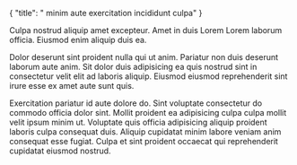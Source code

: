 {
  "title": " minim aute exercitation incididunt culpa"
}

Culpa nostrud aliquip amet excepteur. Amet in duis Lorem Lorem laborum officia. Eiusmod enim aliquip duis ea.

Dolor deserunt sint proident nulla qui ut anim. Pariatur non duis deserunt laborum aute anim. Sit dolor duis adipisicing ea quis nostrud sint in consectetur velit elit ad laboris aliquip. Eiusmod eiusmod reprehenderit sint irure esse ex amet aute sunt quis.

Exercitation pariatur id aute dolore do. Sint voluptate consectetur do commodo officia dolor sint. Mollit proident ea adipisicing culpa culpa mollit velit ipsum minim ut. Voluptate quis officia adipisicing aliquip proident laboris culpa consequat duis. Aliquip cupidatat minim labore veniam anim consequat esse fugiat. Culpa et sint proident occaecat qui reprehenderit cupidatat eiusmod nostrud.